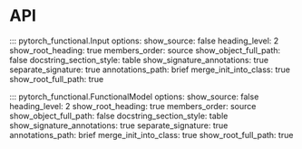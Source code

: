 # API

::: pytorch_functional.Input
    options:
        show_source: false
        heading_level: 2
        show_root_heading: true
        members_order: source
        show_object_full_path: false
        docstring_section_style: table
        show_signature_annotations: true
        separate_signature: true
        annotations_path: brief
        merge_init_into_class: true
        show_root_full_path: true


::: pytorch_functional.FunctionalModel
    options:
        show_source: false
        heading_level: 2
        show_root_heading: true
        members_order: source
        show_object_full_path: false
        docstring_section_style: table
        show_signature_annotations: true
        separate_signature: true
        annotations_path: brief
        merge_init_into_class: true
        show_root_full_path: true
